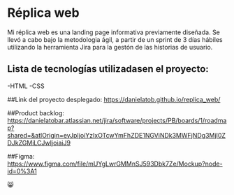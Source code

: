 # Réplica web

Mi réplica web es una landing page informativa previamente diseñada. Se llevó a cabo bajo la metodologia ágil, a partir de un sprint de 3 días hábiles utilizando la herramienta Jira para la gestón de las historias de usuario.

## Lista de tecnologías utilizadasen el proyecto: 
-HTML 
-CSS

##Link del proyecto desplegado: 
https://danielatob.github.io/replica_web/

##Product backlog: 
https://danielatobar.atlassian.net/jira/software/projects/PB/boards/1/roadmap?shared=&atlOrigin=eyJpIjoiYzIxOTcwYmFhZDE1NGViNDk3MWFjNDg3MjI0ZDJkZGMiLCJwIjoiaiJ9 

##Figma: 
https://www.figma.com/file/mUYgLwrGMMnSJ593Dbk7Ze/Mockup?node-id=0%3A1

:smile_cat:
